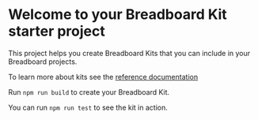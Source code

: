 # Welcome to your Breadboard Kit starter project

This project helps you create Breadboard Kits that you can include in your Breadboard projects.

To learn more about kits see the [reference documentation](https://github.com/breadboard-ai/breadboard/blob/main/packages/breadboard/docs/kits.md)

Run `npm run build` to create your Breadboard Kit.

You can run `npm run test` to see the kit in action.
